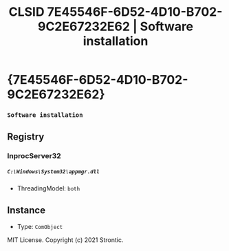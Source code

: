 ﻿---
title: "CLSID 7E45546F-6D52-4D10-B702-9C2E67232E62 | Software installation"
excerpt: What is COM-Object CLSID 7E45546F-6D52-4D10-B702-9C2E67232E62?
---

# {7E45546F-6D52-4D10-B702-9C2E67232E62}

### `Software installation`

## Registry


### InprocServer32

##### `C:\Windows\System32\appmgr.dll`
* ThreadingModel: `both`

## Instance

* Type: `ComObject`

MIT License. Copyright (c) 2021 Strontic.


